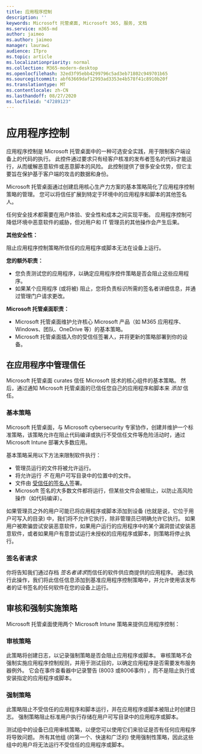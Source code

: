 ```yaml
---
title: 应用程序控制
description: ''
keywords: Microsoft 托管桌面, Microsoft 365, 服务, 文档
ms.service: m365-md
author: jaimeo
ms.author: jaimeo
manager: laurawi
audience: ITpro
ms.topic: article
ms.localizationpriority: normal
ms.collection: M365-modern-desktop
ms.openlocfilehash: 32ed3f95ebb4299796c5ad3eb71802c949701b65
ms.sourcegitcommit: abf63669daf12993ad3353e4b578f41c8910b20f
ms.translationtype: MT
ms.contentlocale: zh-CN
ms.lasthandoff: 08/27/2020
ms.locfileid: "47289123"
---
```

# <a name="app-control"></a>应用程序控制

应用程序控制是 Microsoft 托管桌面中的一种可选安全实践，用于限制客户端设备上的代码的执行。 此控件通过要求只有经客户核准的发布者签名的代码才能运行，从而缓解恶意软件或恶意脚本的风险。 此控制提供了很多安全优势，但它主要旨在保护基于客户端的攻击的数据和身份。

Microsoft 托管桌面通过创建启用核心生产力方案的基本策略简化了应用程序控制策略的管理。 您可以将信任扩展到特定于环境中的应用程序和脚本的其他签名人。 


任何安全技术都需要在用户体验、安全性和成本之间实现平衡。 应用程序控制可降低环境中恶意软件的威胁，但对用户和 IT 管理员的其他操作会产生后果。

**其他安全性：**

阻止应用程序控制策略所信任的应用程序或脚本无法在设备上运行。

**您的额外职责：**

- 您负责测试您的应用程序，以确定应用程序控件策略是否会阻止这些应用程序。
- 如果某个应用程序 (或将被) 阻止，您将负责标识所需的签名者详细信息，并通过管理门户请求更改。

**Microsoft 托管桌面职责：**

- Microsoft 托管桌面维护允许核心 Microsoft 产品（如 M365 应用程序、Windows、团队、OneDrive 等）的基本策略。
- Microsoft 托管桌面插入你的受信任签署人，并将更新的策略部署到你的设备。


## <a name="managing-trust-in-applications"></a>在应用程序中管理信任

Microsoft 托管桌面 curates 信任 Microsoft 技术的核心组件的基本策略。 然后，通过通知 Microsoft 托管桌面的已信任您自己的应用程序和脚本来 *添加* 信任。

### <a name="base-policy"></a>基本策略

Microsoft 托管桌面，与 Microsoft cybersecurity 专家协作，创建并维护一个标准策略，该策略允许在阻止代码编译或执行不受信任文件等危险活动时，通过 Microsoft Intune 部署大多数应用。

基本策略采用以下方法来限制软件执行：

- 管理员运行的文件将被允许运行。
- 将允许运行 *不* 在用户可写目录中的位置中的文件。
- 文件由 [受信任的签名人](#signer-requests)签署。
- Microsoft 签名的大多数文件都将运行，但某些文件会被阻止，以防止高风险操作（如代码编译）。


如果管理员之外的用户可能已将应用程序或脚本添加到设备 (也就是说，它位于用户可写入的目录) 中，我们将不允许它执行，除非管理员已明确允许它执行。 如果用户被欺骗尝试安装恶意软件，如果用户运行的应用程序中的某个漏洞尝试安装恶意软件，或者如果用户有意尝试运行未授权的应用程序或脚本，则策略将停止执行。

### <a name="signer-requests"></a>签名者请求

你将告知我们通过存档 *签名者请求*而信任的软件供应商提供的应用程序。 通过执行此操作，我们将此信任信息添加到基准应用程序控制策略中，并允许使用该发布者的证书签名的任何软件在您的设备上运行。

## <a name="audit-and-enforced-policies"></a>审核和强制实施策略

Microsoft 托管桌面使用两个 Microsoft Intune 策略来提供应用程序控制：

### <a name="audit-policy"></a>审核策略
此策略将创建日志，以记录强制策略是否会阻止应用程序或脚本。 审核策略不会强制实施应用程序控制规则，并用于测试目的，以确定应用程序是否需要发布服务器例外。 它会在事件查看器中记录警告 (8003 或8006事件) ，而不是阻止执行或安装指定的应用程序或脚本。

### <a name="enforced-policy"></a>强制策略
此策略阻止不受信任的应用程序和脚本运行，并在应用程序或脚本被阻止时创建日志。 强制策略阻止标准用户执行存储在用户可写目录中的应用程序或脚本。

测试组中的设备已应用审核策略，以便您可以使用它们来验证是否有任何应用程序将导致问题。 所有其他组 (的第一个、快速和广泛的) 使用强制性策略，因此这些组中的用户将无法运行不受信任的应用程序或脚本。







